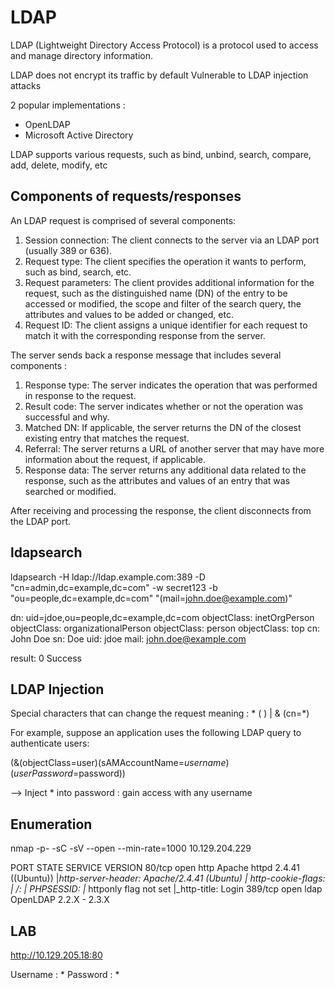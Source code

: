 # LDAP

LDAP (Lightweight Directory Access Protocol) is a protocol used to access and manage directory information. 

LDAP does not encrypt its traffic by default
Vulnerable to LDAP injection attacks

2 popular implementations :
- OpenLDAP
- Microsoft Active Directory

LDAP supports various requests, such as bind, unbind, search, compare, add, delete, modify, etc

## Components of requests/responses

An LDAP request is comprised of several components:

1. Session connection: The client connects to the server via an LDAP port (usually 389 or 636).
2. Request type: The client specifies the operation it wants to perform, such as bind, search, etc.
3. Request parameters: The client provides additional information for the request, such as the distinguished name (DN) of the entry to be accessed or modified, the scope and filter of the search query, the attributes and values to be added or changed, etc.
4. Request ID: The client assigns a unique identifier for each request to match it with the corresponding response from the server.

The server sends back a response message that includes several components :

1. Response type: The server indicates the operation that was performed in response to the request.
2. Result code: The server indicates whether or not the operation was successful and why.
3. Matched DN: If applicable, the server returns the DN of the closest existing entry that matches the request.
4. Referral: The server returns a URL of another server that may have more information about the request, if applicable.
5. Response data: The server returns any additional data related to the response, such as the attributes and values of an entry that was searched or modified.

After receiving and processing the response, the client disconnects from the LDAP port.

## ldapsearch

ldapsearch -H ldap://ldap.example.com:389 -D "cn=admin,dc=example,dc=com" -w secret123 -b "ou=people,dc=example,dc=com" "(mail=john.doe@example.com)"


dn: uid=jdoe,ou=people,dc=example,dc=com
objectClass: inetOrgPerson
objectClass: organizationalPerson
objectClass: person
objectClass: top
cn: John Doe
sn: Doe
uid: jdoe
mail: john.doe@example.com

result: 0 Success

## LDAP Injection

Special characters that can change the request meaning :
*
( )	
|
&
(cn=*)

For example, suppose an application uses the following LDAP query to authenticate users:

(&(objectClass=user)(sAMAccountName=$username)(userPassword=$password))


--> Inject * into password : gain access with any username

## Enumeration

nmap -p- -sC -sV --open --min-rate=1000 10.129.204.229

PORT    STATE SERVICE VERSION
80/tcp  open  http    Apache httpd 2.4.41 ((Ubuntu))
|_http-server-header: Apache/2.4.41 (Ubuntu)
| http-cookie-flags: 
|   /: 
|     PHPSESSID: 
|_      httponly flag not set
|_http-title: Login
389/tcp open  ldap    OpenLDAP 2.2.X - 2.3.X

## LAB

http://10.129.205.18:80

Username : *
Password : *

